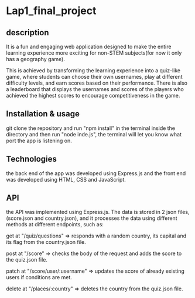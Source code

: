 # Lap1_final_project

## description

It is a fun and engaging web application designed to make the entire learning experience more exciting for non-STEM subjects(for now it only has a geography game).

This is achieved by transforming the learning experience into a quiz-like game, where students can choose their own usernames, play at different difficulty levels, and earn scores based on their performance.
There is also a leaderboard that displays the usernames and scores of the players who achieved the highest scores to encourage competitiveness in the game.

## Installation & usage

git clone the repository and run "npm install" in the terminal inside the directory and then run "node inde.js", the terminal will let you know what port the app is listening on.

## Technologies

the back end of the app was developed using Express.js and the front end was developed using HTML, CSS and JavaScript.

## API

the API was implemented using Express.js. The data is stored in 2 json files, (score.json and country.json), and it processes the data using different methods at different endpoints, such as:

get at "/quiz/questions" => responds with a random country, its capital and its flag from the country.json file.

post at "/score" => checks the body of the request and adds the score to the quiz.json file.

patch at "/score/user/:username" => updates the score of already existing users if conditions are met.

delete at "/places/:country" => deletes the country from the quiz.json file.